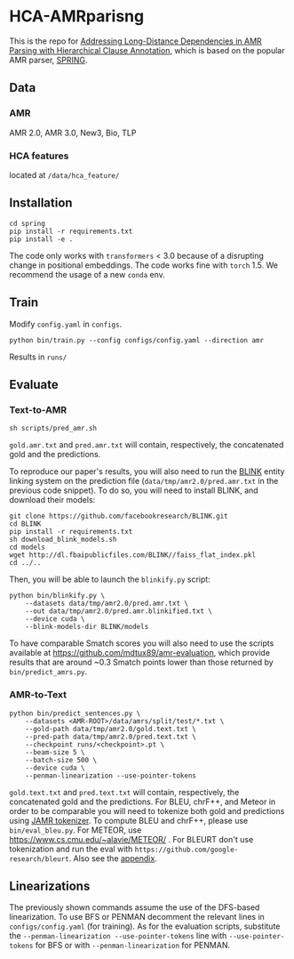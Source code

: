 # HCA-AMRparisng

This is the repo for [Addressing Long-Distance Dependencies in AMR Parsing with Hierarchical Clause Annotation](), which is based on the popular AMR parser, [SPRING](https://github.com/SapienzaNLP/spring).

## Data

### AMR
AMR 2.0, AMR 3.0, New3, Bio, TLP

### HCA features
located at `/data/hca_feature/`

## Installation
```shell script
cd spring
pip install -r requirements.txt
pip install -e .
```

The code only works with `transformers` < 3.0 because of a disrupting change in positional embeddings.
The code works fine with `torch` 1.5. We recommend the usage of a new `conda` env.

## Train
Modify `config.yaml` in `configs`.

```shell script
python bin/train.py --config configs/config.yaml --direction amr
```
Results in `runs/`

## Evaluate
### Text-to-AMR
```shell script
sh scripts/pred_amr.sh
```
`gold.amr.txt` and `pred.amr.txt` will contain, respectively, the concatenated gold and the predictions.

To reproduce our paper's results, you will also need to run the [BLINK](https://github.com/facebookresearch/BLINK) 
entity linking system on the prediction file (`data/tmp/amr2.0/pred.amr.txt` in the previous code snippet). 
To do so, you will need to install BLINK, and download their models:
```shell script
git clone https://github.com/facebookresearch/BLINK.git
cd BLINK
pip install -r requirements.txt
sh download_blink_models.sh
cd models
wget http://dl.fbaipublicfiles.com/BLINK//faiss_flat_index.pkl
cd ../..
```
Then, you will be able to launch the `blinkify.py` script:
```shell
python bin/blinkify.py \
    --datasets data/tmp/amr2.0/pred.amr.txt \
    --out data/tmp/amr2.0/pred.amr.blinkified.txt \
    --device cuda \
    --blink-models-dir BLINK/models
```
To have comparable Smatch scores you will also need to use the scripts available at https://github.com/mdtux89/amr-evaluation, which provide
results that are around ~0.3 Smatch points lower than those returned by `bin/predict_amrs.py`.

### AMR-to-Text
```shell script
python bin/predict_sentences.py \
    --datasets <AMR-ROOT>/data/amrs/split/test/*.txt \
    --gold-path data/tmp/amr2.0/gold.text.txt \
    --pred-path data/tmp/amr2.0/pred.text.txt \
    --checkpoint runs/<checkpoint>.pt \
    --beam-size 5 \
    --batch-size 500 \
    --device cuda \
    --penman-linearization --use-pointer-tokens
```
`gold.text.txt` and `pred.text.txt` will contain, respectively, the concatenated gold and the predictions.
For BLEU, chrF++, and Meteor in order to be comparable you will need to tokenize both gold and predictions using [JAMR tokenizer](https://github.com/redpony/cdec/blob/master/corpus/tokenize-anything.sh).
To compute BLEU and chrF++, please use `bin/eval_bleu.py`. For METEOR, use https://www.cs.cmu.edu/~alavie/METEOR/ .
For BLEURT don't use tokenization and run the eval with `https://github.com/google-research/bleurt`. Also see the [appendix](docs/appendix.pdf).

## Linearizations
The previously shown commands assume the use of the DFS-based linearization. To use BFS or PENMAN decomment the relevant lines in `configs/config.yaml` (for training). As for the evaluation scripts, substitute the `--penman-linearization --use-pointer-tokens` line with `--use-pointer-tokens` for BFS or with `--penman-linearization` for PENMAN.
